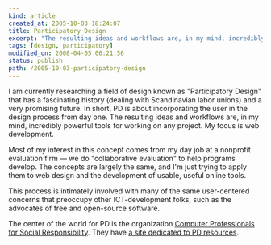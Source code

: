 ```yaml
--- 
kind: article
created_at: 2005-10-03 18:24:07
title: Participatory Design
excerpt: "The resulting ideas and workflows are, in my mind, incredibly powerful tools"
tags: [design, participatory]
modified_on: 2008-04-05 06:21:56
status: publish 
path: /2005-10-03-participatory-design
---
```


I am currently researching a field of design known as "Participatory Design" that has a fascinating history (dealing with Scandinavian labor unions) and a very promising future. In short,  PD is about incorporating the user in the design process from day one. The resulting ideas and workflows are, in my mind, incredibly powerful tools for working on any project. My focus is web development. 

Most of my interest in this concept comes from my day job at a nonprofit evaluation firm &mdash; we do "collaborative evaluation" to help programs develop. The concepts are largely the same, and I'm just trying to apply them to web design and the development of usable, useful online tools.

This process is intimately involved with many of the same user-centered concerns that preoccupy other ICT-development folks, such as the advocates of free and open-source software. 

The center of the world for PD is the organization <a href="
http://www.cpsr.org/ ">Computer Professionals for Social Responsibility</a>. They have <a href="
http://www.cpsr.org/prevsite/program/workplace/PD-resources.html   ">a site dedicated to PD resources</a>.